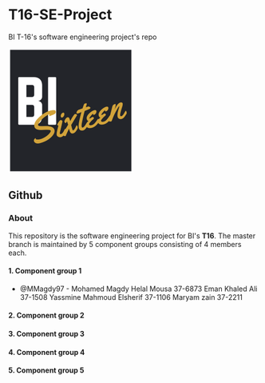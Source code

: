 # T16-SE-Project
BI T-16's software engineering project's repo

![Logo](/images/logo.png)

## Github

### About
This repository is the software engineering project for BI's **T16**. The master branch is maintained by 5 component groups consisting of 4 members each.

#### 1. Component group 1
* @MMagdy97 - Mohamed Magdy Helal Mousa 37-6873
  Eman Khaled Ali 37-1508
  Yassmine Mahmoud Elsherif 37-1106
  Maryam zain 37-2211 
#### 2. Component group 2

#### 3. Component group 3

#### 4. Component group 4

#### 5. Component group 5